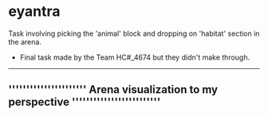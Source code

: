 # eyantra
 Task involving picking the 'animal' block and dropping on 'habitat' section in the arena.


* Final task made by the Team HC#\_4674  but they didn't make through.
 

---------------------------------------------------------------------------------------
''''''''''''''''''''''  Arena visualization to my perspective '''''''''''''''''''''''''
---------------------------------------------------------------------------------------
